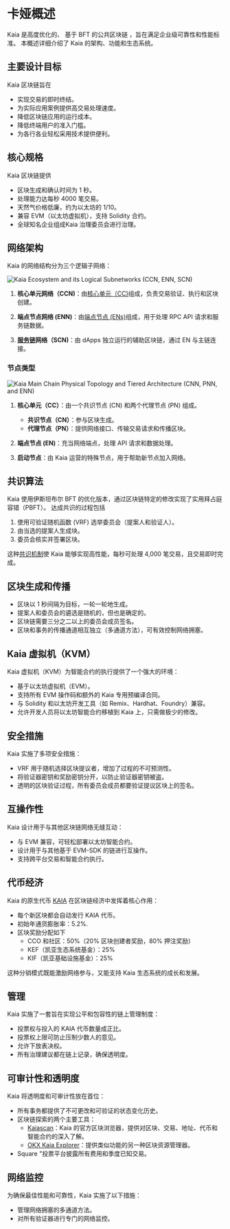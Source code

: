 # 卡娅概述

Kaia 是高度优化的、<LinkWithTooltip to="../misc/glossary#bft-based-public-blockchain" tooltip="A blockchain that ensures consensus even if up to 1/3 of nodes act maliciously,<br /> using Byzantine Fault Tolerance (BFT) algorithms to maintain network integrity."> 基于 BFT 的公共区块链 </LinkWithTooltip>，旨在满足企业级可靠性和性能标准。 本概述详细介绍了 Kaia 的架构、功能和生态系统。

## 主要设计目标

Kaia 区块链旨在

- 实现交易的即时终结。
- 为实际应用案例提供高交易处理速度。
- 降低区块链应用的运行成本。
- 降低终端用户的准入门槛。
- 为各行各业轻松采用技术提供便利。

## 核心规格

Kaia 区块链提供

- 区块生成和确认时间为 1 秒。
- 处理能力达每秒 4000 笔交易。
- 天然气价格低廉，约为以太坊的 1/10。
- 兼容 EVM（以太坊虚拟机），支持 Solidity 合约。
- 全球知名企业组成<LinkWithTooltip to="../misc/glossary#kaia-governance-council-kgc" tooltip="A consortium governing Kaia blockchain development and operations.">Kaia 治理委员会</LinkWithTooltip>进行治理。

## 网络架构

Kaia 的网络结构分为三个逻辑子网络：

![Kaia Ecosystem and its Logical Subnetworks (CCN, ENN, SCN)](/img/learn/klaytn_network_overview.png)

1. **核心单元网络（CCN)**：由[核心单元（CC)](../nodes/core-cell)组成，负责交易验证、执行和区块创建。

2. **端点节点网络 (ENN)**：由[端点节点 (ENs)](../nodes/endpoint-node)组成，用于处理 RPC API 请求和服务链数据。

3. **[服务链](../nodes/service-chain)网络（SCN)**：由 dApps 独立运行的辅助区块链，通过 EN 与主链连接。

### 节点类型

![Kaia Main Chain Physical Topology and Tiered Architecture (CNN, PNN, and ENN)](/img/learn/klaytn_network_node.png)

1. **核心单元（CC）**：由一个共识节点 (CN) 和两个代理节点 (PN) 组成。

   - **共识节点（CN）**：参与区块生成。
   - **代理节点（PN）**：提供网络接口、传输交易请求和传播区块。

2. **端点节点 (EN)**：充当网络端点，处理 API 请求和数据处理。

3. **启动节点**：由 Kaia 运营的特殊节点，用于帮助新节点加入网络。

## 共识算法

Kaia 使用伊斯坦布尔 BFT 的优化版本，通过区块链特定的修改实现了实用拜占庭容错（PBFT）。 达成共识的过程包括

1. 使用可验证随机函数 (VRF) 选举委员会<LinkWithTooltip to="../misc/glossary#proposer" tooltip="A randomly chosen consensus node for block creation.">（提案人</LinkWithTooltip>和<LinkWithTooltip to="../misc/glossary#validator" tooltip="A node verifying data, ensuring efficient block processing.">验证人</LinkWithTooltip>）。
2. 由当选的提案人生成块。
3. 委员会核实并签署区块。

这种[共识机制](consensus-mechanism.md)使 Kaia 能够实现高性能，每秒可处理 4,000 笔交易，且交易即时完成。

## 区块生成和传播

- 区块以 1 秒间隔为目标，一轮一轮地生成。
- 提案人和委员会的遴选是随机的，但也是确定的。
- 区块链需要三分之二以上的委员会成员签名。
- 区块和事务的传播通道相互独立（多通道方法），可有效控制网络拥塞。

## Kaia 虚拟机（KVM）

Kaia 虚拟机（KVM）为智能合约的执行提供了一个强大的环境：

- 基于以太坊虚拟机（EVM）。
- 支持所有 EVM 操作码和额外的 Kaia 专用预编译合同。
- 与 Solidity 和以太坊开发工具（如 Remix、Hardhat、Foundry）兼容。
- 允许开发人员将以太坊智能合约移植到 Kaia 上，只需做极少的修改。

## 安全措施

Kaia 实施了多项安全措施：

- VRF 用于随机选择区块提议者，增加了过程的不可预测性。
- 将验证器密钥和奖励密钥分开，以防止验证器密钥被盗。
- 透明的区块验证过程，所有委员会成员都要验证提议区块上的签名。

## 互操作性

Kaia 设计用于与其他区块链网络无缝互动：

- <LinkWithTooltip tooltip="A blockchain that can run smart contracts and <br/> interact with the Ethereum Virtual Machine(EVM)">与 EVM 兼容</LinkWithTooltip>，可轻松部署以太坊智能合约。
- 设计用于与其他基于 EVM-SDK 的链进行互操作。
- 支持跨平台交易和智能合约执行。

## 代币经济

Kaia 的原生代币 [KAIA](./token-economics/kaia-native-token.md) 在区块链经济中发挥着核心作用：

- 每个新区块都会自动发行 KAIA 代币。
- 初始年通货膨胀率：5.2%.
- 区块奖励分配如下
  - CCO 和社区：50%（20% 区块创建者奖励，80% 押注奖励）
  - KEF（凯亚生态系统基金）：25%
  - KIF（凯亚基础设施基金）：25%

这种分销模式既能激励网络参与，又能支持 Kaia 生态系统的成长和发展。

## 管理

Kaia 实施了一套旨在实现公平和包容性的链上管理制度：

- 投票权与投入的 KAIA 代币数量成正比。
- 投票权上限可防止压制少数人的意见。
- 允许下放表决权。
- 所有治理建议都在链上记录，确保透明度。

## 可审计性和透明度

Kaia 将透明度和可审计性放在首位：

- 所有事务都提供了不可更改和可验证的状态变化历史。
- 区块链探索的两个主要工具：
  - [Kaiascan](http://kaiascan.io/)：Kaia 的官方区块浏览器，提供对区块、交易、地址、代币和智能合约的深入了解。
  - [OKX Kaia Explorer](https://web3.okx.com/explorer/kaia)：提供类似功能的另一种区块资源管理器。
- Square "投票平台披露所有费用和季度已知交易。

## 网络监控

为确保最佳性能和可靠性，Kaia 实施了以下措施：

- 管理网络拥塞的多通道方法。
- 对所有验证器进行专门的网络监控。
